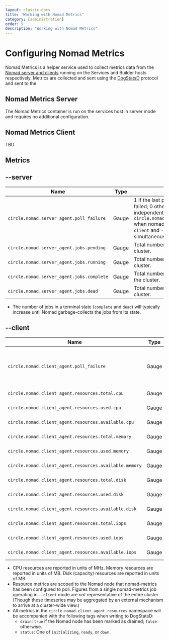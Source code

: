 ```yaml
---
layout: classic-docs
title: "Working with Nomad Metrics"
category: [administration]
order: 9
description: "Working with Nomad Metrics"
---
```


# Configuring Nomad Metrics

Nomad Metrics is a helper service used to collect metrics data from the [Nomad server and clients](https://circleci.com/docs/2.0/nomad/) running on the Services and Builder hosts respectively.  Metrics are collected and sent using the [DogStatsD](https://docs.datadoghq.com/developers/dogstatsd/) protocol and sent to the

## Nomad Metrics Server

The Nomad Metrics container is run on the services host in server mode and requires no additional configuration.

## Nomad Metrics Client

TBD

## Metrics

## --server

Name                                      | Type  | Description
------------------------------------------|-------|-------------
`circle.nomad.server_agent.poll_failure`  | Gauge | 1 if the last poll of the Nomad agent failed; 0 otherwise.  This gauge is set independent of `circle.nomad.client_agent.poll_failure` when nomad-metrics is operating in `--client` and `--server` modes simultaneously.
`circle.nomad.server_agent.jobs.pending`  | Gauge | Total number of pending jobs across the cluster.
`circle.nomad.server_agent.jobs.running`  | Gauge | Total number of running jobs across the cluster.
`circle.nomad.server_agent.jobs.complete` | Gauge | Total number of complete jobs across the cluster.
`circle.nomad.server_agent.jobs.dead`     | Gauge | Total number of dead jobs across the cluster.

- The number of jobs in a terminal state (`complete` and `dead`) will typically increase until Nomad garbage-collects the jobs from its state.

## --client

Name                                                   | Type  | Description
-------------------------------------------------------|-------|-------------
`circle.nomad.client_agent.poll_failure`               | Gauge | 1 if the last poll of the Nomad agent failed; 0 otherwise.
`circle.nomad.client_agent.resources.total.cpu`        | Gauge | (See below)
`circle.nomad.client_agent.resources.used.cpu`         | Gauge | (See below)
`circle.nomad.client_agent.resources.available.cpu`    | Gauge | (See below)
`circle.nomad.client_agent.resources.total.memory`     | Gauge | (See below)
`circle.nomad.client_agent.resources.used.memory`      | Gauge | (See below)
`circle.nomad.client_agent.resources.available.memory` | Gauge | (See below)
`circle.nomad.client_agent.resources.total.disk`       | Gauge | (See below)
`circle.nomad.client_agent.resources.used.disk`        | Gauge | (See below)
`circle.nomad.client_agent.resources.available.disk`   | Gauge | (See below)
`circle.nomad.client_agent.resources.total.iops`       | Gauge | (See below)
`circle.nomad.client_agent.resources.used.iops`        | Gauge | (See below)
`circle.nomad.client_agent.resources.available.iops`   | Gauge | (See below)

- CPU resources are reported in units of MHz.  Memory resources are reported in units of MB.  Disk (capacity) resources are reported in units of MB.
- Resource metrics are scoped to the Nomad node that nomad-metrics has been configured to poll.  Figures from a single nomad-metrics job operating in `--client` mode are _not_ representative of the entire cluster (Though these timeseries may be aggregated by an external mechanism to arrive at a cluster-wide view.)
- All metrics in the `circle.nomad.client_agent.resources` namespace will be accompanied with the following tags when writing to DogStatsD:
  - `drain`: `true` if the Nomad node has been marked as drained; `false`
    otherwise.
  - `status`: One of `initializing`, `ready`, or `down`.
